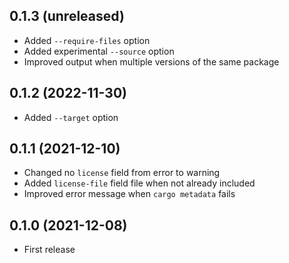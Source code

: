 ## 0.1.3 (unreleased)

- Added `--require-files` option
- Added experimental `--source` option
- Improved output when multiple versions of the same package

## 0.1.2 (2022-11-30)

- Added `--target` option

## 0.1.1 (2021-12-10)

- Changed no `license` field from error to warning
- Added `license-file` field file when not already included
- Improved error message when `cargo metadata` fails

## 0.1.0 (2021-12-08)

- First release

